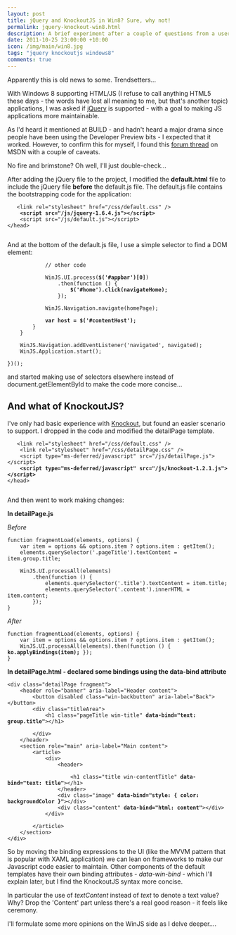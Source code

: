 ```yaml
--- 
layout: post
title: jQuery and KnockoutJS in Win8? Sure, why not!
permalink: jquery-knockout-win8.html
description: A brief experiment after a couple of questions from a user group event tonight
date: 2011-10-25 23:00:00 +10:00
icon: /img/main/win8.jpg
tags: "jquery knockoutjs windows8"
comments: true
---
```


Apparently this is old news to some. Trendsetters...

With Windows 8 supporting HTML/JS (I refuse to call anything HTML5 these days - the words have lost all meaning to me, but that's another topic) applications, I was asked if [jQuery][3] is supported - with a goal to making JS applications more maintainable.

 [3]:http://jquery.com/

As I'd heard it mentioned at BUILD - and hadn't heard a major drama since people have been using the Developer Preview bits - I expected that it worked. However, to confirm this for myself, I found this [forum thread][1] on MSDN with a couple of caveats. 

 [1]: http://social.msdn.microsoft.com/Forums/en-US/winappswithhtml5/thread/66273417-92cd-4a35-b9a1-281d962eff59

No fire and brimstone? Oh well, I'll just double-check...

After adding the jQuery file to the project, I modified the **default.html** file to include the jQuery file **before** the default.js file. The default.js file contains the bootstrapping code for the application:

<pre><code>   &lt;link rel="stylesheet" href="/css/default.css" /&gt;
    <strong>&lt;script src="/js/jquery-1.6.4.js"&gt;&lt;/script&gt;</strong>
    &lt;script src="/js/default.js"&gt;&lt;/script&gt;
&lt;/head&gt;

</code></pre>

And at the bottom of the default.js file, I use a simple selector to find a DOM element:

<pre><code>            // other code

            WinJS.UI.process(<strong>$('#appbar')[0]</strong>)
                .then(function () { 
                    <strong>$('#home').click(navigateHome);</strong>
                });

            WinJS.Navigation.navigate(homePage);

            <strong>var host = $('#contentHost');</strong>
        }
    }

    WinJS.Navigation.addEventListener('navigated', navigated);
    WinJS.Application.start();

})();
</code></pre>

and started making use of selectors elsewhere instead of document.getElementById to make the code more concise...

## And what of KnockoutJS?

I've only had basic experience with [Knockout][2], but found an easier scenario to support. I dropped in the code and modified the detailPage template.

 [2]:http://knockoutjs.com/

<pre><code>   &lt;link rel="stylesheet" href="/css/default.css" /&gt;
    &lt;link rel="stylesheet" href="/css/detailPage.css" /&gt;
    &lt;script type="ms-deferred/javascript" src="/js/detailPage.js"&gt;&lt;/script&gt;
    <strong>&lt;script type="ms-deferred/javascript" src="/js/knockout-1.2.1.js"&gt;&lt;/script&gt;</strong>
&lt;/head&gt;

</code></pre>

And then went to work making changes:

**In detailPage.js**

*Before*

    function fragmentLoad(elements, options) {
        var item = options && options.item ? options.item : getItem();
        elements.querySelector('.pageTitle').textContent = item.group.title;

        WinJS.UI.processAll(elements)
            .then(function () {
                elements.querySelector('.title').textContent = item.title;
                elements.querySelector('.content').innerHTML = item.content;
            });
    }

*After*

<pre><code>function fragmentLoad(elements, options) {
    var item = options &amp;&amp; options.item ? options.item : getItem();
    WinJS.UI.processAll(elements).then(function () { <strong>ko.applyBindings(item);</strong> });
}
</code></pre>

**In detailPage.html - declared some bindings using the data-bind attribute**

<pre><code>&lt;div class="detailPage fragment"&gt;
    &lt;header role="banner" aria-label="Header content"&gt;
        &lt;button disabled class="win-backbutton" aria-label="Back"&gt;&lt;/button&gt;
        &lt;div class="titleArea"&gt;
            &lt;h1 class="pageTitle win-title" <strong>data-bind="text: group.title"</strong>&gt;&lt;/h1&gt;

        &lt;/div&gt;
    &lt;/header&gt;
    &lt;section role="main" aria-label="Main content"&gt;
        &lt;article&gt;
            &lt;div&gt;
                &lt;header&gt;

                    &lt;h1 class="title win-contentTitle" <strong>data-bind="text: title"</strong>&gt;&lt;/h1&gt;
                &lt;/header&gt;
                &lt;div class="image" <strong>data-bind="style: { color: backgroundColor }"</strong>&gt;&lt;/div&gt;
                &lt;div class="content" <strong>data-bind="html: content"</strong>&gt;&lt;/div&gt;
            &lt;/div&gt;

        &lt;/article&gt;
    &lt;/section&gt;
&lt;/div&gt;
</code></pre>

So by moving the binding expressions to the UI (like the MVVM pattern that is popular with XAML application) we can lean on frameworks to make our Javascript code easier to maintain. Other components of the default templates have their own binding attributes - *data-win-bind* - which I'll explain later, but I find the KnockoutJS syntax more concise. 

In particular the use of *textContent* instead of *text* to denote a text value? Why? Drop the 'Content' part unless there's a real good reason - it feels like ceremony.

I'll formulate some more opinions on the WinJS side as I delve deeper....